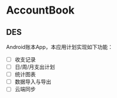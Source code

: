 # AccountBook

## DES

Android账本App，本应用计划实现如下功能：

- [ ] 收支记录
- [ ] 日/周/月支出计划
- [ ] 统计图表
- [ ] 数据导入与导出
- [ ] 云端同步
